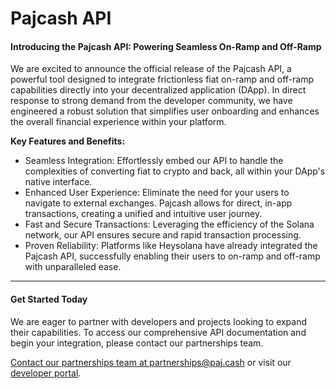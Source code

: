 # Pajcash API

#### Introducing the Pajcash API: Powering Seamless On-Ramp and Off-Ramp

We are excited to announce the official release of the Pajcash API, a powerful tool designed to integrate frictionless fiat on-ramp and off-ramp capabilities directly into your decentralized application (DApp). In direct response to strong demand from the developer community, we have engineered a robust solution that simplifies user onboarding and enhances the overall financial experience within your platform.

**Key Features and Benefits:**

* Seamless Integration: Effortlessly embed our API to handle the complexities of converting fiat to crypto and back, all within your DApp's native interface.
* Enhanced User Experience: Eliminate the need for your users to navigate to external exchanges. Pajcash allows for direct, in-app transactions, creating a unified and intuitive user journey.
* Fast and Secure Transactions: Leveraging the efficiency of the Solana network, our API ensures secure and rapid transaction processing.
* Proven Reliability: Platforms like Heysolana have already integrated the Pajcash API, successfully enabling their users to on-ramp and off-ramp with unparalleled ease.

***

#### Get Started Today

We are eager to partner with developers and projects looking to expand their capabilities. To access our comprehensive API documentation and begin your integration, please contact our partnerships team.

[Contact our partnerships team at partnerships@paj.cash](mailto:partnerships@paj.cash) or visit our [developer portal](https://www.google.com/search?q=https://paj.cash/developers).
